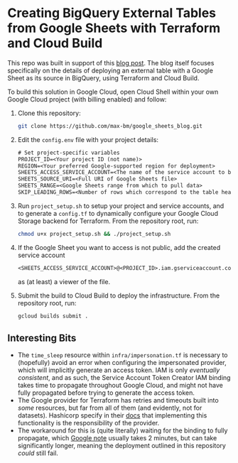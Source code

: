 # Creating BigQuery External Tables from Google Sheets with Terraform and Cloud Build

This repo was built in support of this [blog post](). The blog itself focuses specifically on the details of deploying an external table with a Google Sheet as its source in BigQuery, using Terraform and Cloud Build.

To build this solution in Google Cloud, open Cloud Shell within your own Google Cloud project (with billing enabled) and follow:

1. Clone this repository:

    ```bash
    git clone https://github.com/max-bm/google_sheets_blog.git
    ```

1. Edit the `config.env` file with your project details:

    ```txt
    # Set project-specific variables
    PROJECT_ID=<Your project ID (not name)>
    REGION=<Your preferred Google-supported region for deployment>
    SHEETS_ACCESS_SERVICE_ACCOUNT=<The name of the service account to be created for access to Google Sheets>
    SHEETS_SOURCE_URI=<Full URI of Google Sheets file>
    SHEETS_RANGE=<Google Sheets range from which to pull data>
    SKIP_LEADING_ROWS=<Number of rows which correspond to the table header>
    ```

1. Run `project_setup.sh` to setup your project and service accounts, and to generate a `config.tf` to dynamically configure your Google Cloud Storage backend for Terraform. From the repository root, run:

    ```bash
    chmod u+x project_setup.sh && ./project_setup.sh
    ```

1. If the Google Sheet you want to access is not public, add the created service account

    ```txt
    <SHEETS_ACCESS_SERVICE_ACCOUNT>@<PROJECT_ID>.iam.gserviceaccount.com
    ```

    as (at least) a viewer of the file.

1. Submit the build to Cloud Build to deploy the infrastructure. From the repository root, run:

    ```bash
    gcloud builds submit .
    ```

## Interesting Bits

- The `time_sleep` resource within `infra/impersonation.tf` is necessary to (hopefully) avoid an error when configuring the impersonated provider, which will implicitly generate an access token. IAM is only *eventually consistent*, and as such, the Service Account Token Creator IAM binding takes time to propagate throughout Google Cloud, and might not have fully propagated before trying to generate the access token.
- The Google provider for Terraform has retries and timeouts built into *some* resources, but far from all of them (and evidently, not for datasets). Hashicorp specify in their [docs](https://developer.hashicorp.com/terraform/plugin/sdkv2/resources/retries-and-customizable-timeouts) that implementing this functionality is the responsibility of the provider.
- The workaround for this is (quite literally) waiting for the binding to fully propagate, which [Google note](https://cloud.google.com/iam/docs/access-change-propagation) usually takes 2 minutes, but can take significantly longer, meaning the deployment outlined in this repository *could* still fail.
